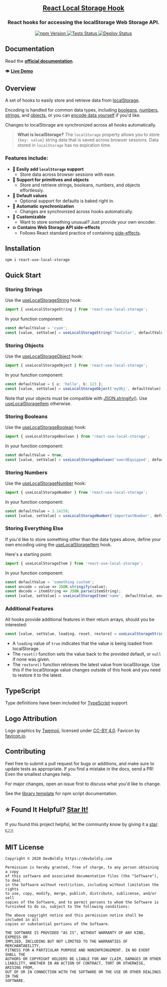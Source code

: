 <h2 align="center">
  <a href="https://github.com/devboldly/react-use-local-storage">React Local Storage Hook</a>
</h2>
<h3 align="center">
  React hooks for accessing the localStorage Web Storage API.
</h3>
<p align="center">
  <a href="https://badge.fury.io/js/%40devboldly%2Freact-use-local-storage">
    <img src="https://badge.fury.io/js/%40devboldly%2Freact-use-local-storage.svg" alt="npm Version"/>
  </a>
  <a href="https://github.com/devboldly/react-use-local-storage/actions?query=workflow%3ATests">
    <img src="https://github.com/devboldly/react-use-local-storage/workflows/Tests/badge.svg" alt="Tests Status"/>
  </a>
  <a href="https://github.com/devboldly/react-use-local-storage/actions?query=workflow%3ADeploy">
    <img src="https://github.com/devboldly/react-use-local-storage/workflows/Deploy/badge.svg" alt="Deploy Status"/>
  </a>
</p>

## Documentation

Read the **[official documentation](https://devboldly.github.io/react-use-local-storage/)**.

👁️ **[Live Demo](https://devboldly.github.io/react-use-local-storage/useLocalStorageString#example)**

## Overview

A set of hooks to easily store and retrieve data from [localStorage](https://developer.mozilla.org/en-US/docs/Web/API/Window/localStorage).

Encoding is handled for common data types, including [booleans](https://devboldly.github.io/react-use-local-storage/useLocalStorageBoolean), [numbers](https://devboldly.github.io/react-use-local-storage/useLocalStorageNumber), [strings](https://devboldly.github.io/react-use-local-storage/useLocalStorageString), and [objects](https://devboldly.github.io/react-use-local-storage/useLocalStorageObject), or you can [encode data yourself](https://devboldly.github.io/react-use-local-storage/useLocalStorageItem) if you'd like.

Changes to localStorage are synchronized across all hooks automatically.

> **What is localStorage?** The `localStorage` property allows you to store `{key: value}` string data that is saved across browser sessions. Data stored in `localStorage` has no expiration time.

### Features include:

- **💪 Easily add `localStorage` support**
  - Store data across browser sessions with ease.
- **🔢 Support for primitives and objects**
  - Store and retrieve strings, booleans, numbers, and objects effortlessly.
- **💁 Default values**
  - Optional support for defaults is baked right in.
- **🔄 Automatic synchronization**
  - Changes are synchronized across hooks automatically.
- **👾 Customizable**
  - Want to store something unusual? Just provide your own encoder.
- **💥 Contains Web Storage API side-effects**
  - Follows React standard practice of containing [side-effects](https://reactjs.org/docs/hooks-effect.html).

## Installation

```
npm i react-use-local-storage
```

## Quick Start

### Storing Strings

Use the [useLocalStorageString](https://devboldly.github.io/react-use-local-storage/useLocalStorageString) hook:

```jsx
import { useLocalStorageString } from 'react-use-local-storage';
```

In your function component:

```jsx
const defaultValue = 'cyan';
const [value, setValue] = useLocalStorageString('favColor', defaultValue);
```

### Storing Objects

Use the [useLocalStorageObject](https://devboldly.github.io/react-use-local-storage/useLocalStorageObject) hook:

```jsx
import { useLocalStorageObject } from 'react-use-local-storage';
```

In your function component:

```jsx
const defaultValue = { a: 'hello', b: 123 };
const [value, setValue] = useLocalStorageObject('myObj', defaultValue);
```

Note that your objects must be compatible with [JSON.stringify()](https://developer.mozilla.org/en-US/docs/Web/JavaScript/Reference/Global_Objects/JSON/stringify). Use [useLocalStorageItem](https://devboldly.github.io/react-use-local-storage/useLocalStorageItem) otherwise.

### Storing Booleans

Use the [useLocalStorageBoolean](https://devboldly.github.io/react-use-local-storage/useLocalStorageBoolean) hook:

```jsx
import { useLocalStorageBoolean } from 'react-use-local-storage';
```

In your function component:

```jsx
const defaultValue = true;
const [value, setValue] = useLocalStorageBoolean('swordEquipped', defaultValue);
```

### Storing Numbers

Use the [useLocalStorageNumber](https://devboldly.github.io/react-use-local-storage/useLocalStorageNumber) hook:

```jsx
import { useLocalStorageNumber } from 'react-use-local-storage';
```

In your function component:

```jsx
const defaultValue = 3.14159;
const [value, setValue] = useLocalStorageNumber('importantNumber', defaultValue);
```

### Storing Everything Else

If you'd like to store something other than the data types above, define your own encoding using the [useLocalStorageItem](https://devboldly.github.io/react-use-local-storage/useLocalStorageItem) hook.

Here's a starting point:

```jsx
import { useLocalStorageItem } from 'react-use-local-storage';
```

In your function component:

```jsx
const defaultValue = 'something custom';
const encode = value => JSON.stringify(value);
const decode = itemString => JSON.parse(itemString);
const [value, setValue] = useLocalStorageItem('name', defaultValue, encode, decode);
```

### Additional Features

All hooks provide additional features in their return arrays, should you be interested:

```jsx
const [value, setValue, loading, reset, restore] = useLocalStorageString('favColor', 'cyan');
```

- A `loading` value of `true` indicates that the value is being loaded from localStorage.
- The `reset()` function sets the value back to the provided default, or `null` if none was given.
- The `restore()` function retrieves the latest value from localStorage. Use this if the localStorage value changes outside of this hook and you need to restore it to the latest.

## TypeScript

Type definitions have been included for [TypeScript](https://www.typescriptlang.org/) support.

## Logo Attribution

Logo graphics by [Twemoji](https://github.com/twitter/twemoji), licensed under [CC-BY 4.0](https://creativecommons.org/licenses/by/4.0/). Favicon by [favicon.io](https://favicon.io/emoji-favicons/).

## Contributing

Feel free to submit a pull request for bugs or additions, and make sure to update tests as appropriate. If you find a mistake in the docs, send a PR! Even the smallest changes help.

For major changes, open an issue first to discuss what you'd like to change.

See the [library template](https://tinyurl.com/ya3k258d) for npm script documentation.

## ⭐ Found It Helpful? [Star It!](https://github.com/devboldly/react-use-local-storage/stargazers)

If you found this project helpful, let the community know by giving it a [star](https://github.com/devboldly/react-use-local-storage/stargazers): [👉⭐](https://github.com/devboldly/react-use-local-storage/stargazers)

## MIT License

```
Copyright © 2020 DevBoldly https://devboldly.com

Permission is hereby granted, free of charge, to any person obtaining a copy
of this software and associated documentation files (the "Software"), to deal
in the Software without restriction, including without limitation the rights
to use, copy, modify, merge, publish, distribute, sublicense, and/or sell
copies of the Software, and to permit persons to whom the Software is
furnished to do so, subject to the following conditions:

The above copyright notice and this permission notice shall be included in all
copies or substantial portions of the Software.

THE SOFTWARE IS PROVIDED "AS IS", WITHOUT WARRANTY OF ANY KIND, EXPRESS OR
IMPLIED, INCLUDING BUT NOT LIMITED TO THE WARRANTIES OF MERCHANTABILITY,
FITNESS FOR A PARTICULAR PURPOSE AND NONINFRINGEMENT. IN NO EVENT SHALL THE
AUTHORS OR COPYRIGHT HOLDERS BE LIABLE FOR ANY CLAIM, DAMAGES OR OTHER
LIABILITY, WHETHER IN AN ACTION OF CONTRACT, TORT OR OTHERWISE, ARISING FROM,
OUT OF OR IN CONNECTION WITH THE SOFTWARE OR THE USE OR OTHER DEALINGS IN THE
SOFTWARE.
```